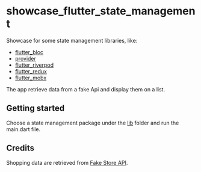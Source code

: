 # showcase_flutter_state_management

Showcase for some state management libraries, like:
- [flutter_bloc](https://pub.dev/packages/flutter_bloc)
- [provider](https://pub.dev/packages/provider)
- [flutter_riverpod](https://pub.dev/packages/flutter_riverpod)
- [flutter_redux](https://pub.dev/packages/flutter_redux)
- [flutter_mobx](https://pub.dev/packages/flutter_mobx)

The app retrieve data from a fake Api and display them on a list.

## Getting started

Choose a state management package under the [lib](./lib) folder and run the main.dart file.

## Credits

Shopping data are retrieved from [Fake Store API](https://fakestoreapi.com).


